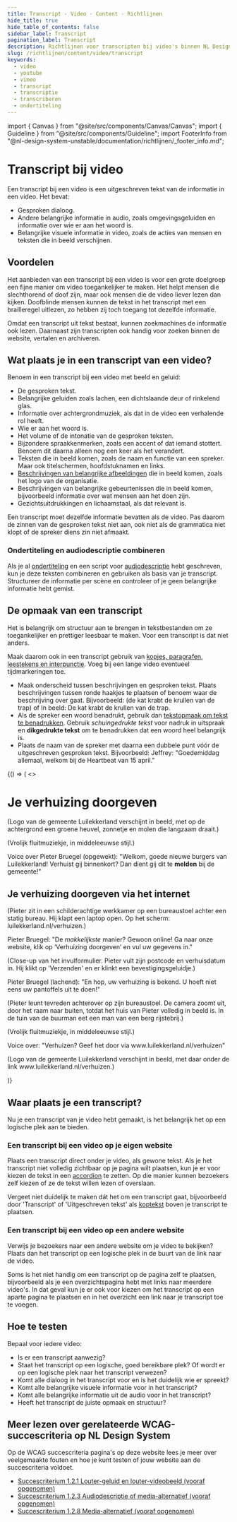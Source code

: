 ```yaml
---
title: Transcript · Video · Content · Richtlijnen
hide_title: true
hide_table_of_contents: false
sidebar_label: Transcript
pagination_label: Transcript
description: Richtlijnen voor transcripten bij video's binnen NL Design System
slug: /richtlijnen/content/video/transcript
keywords:
  - video
  - youtube
  - vimeo
  - transcript
  - transcriptie
  - transcriberen
  - ondertiteling
---
```


<!-- @license CC0-1.0 -->

import { Canvas } from "@site/src/components/Canvas/Canvas";
import { Guideline } from "@site/src/components/Guideline";
import FooterInfo from "@nl-design-system-unstable/documentation/richtlijnen/\_footer_info.md";

# Transcript bij video

Een transcript bij een video is een uitgeschreven tekst van de informatie in een video. Het bevat:

- Gesproken dialoog.
- Andere belangrijke informatie in audio, zoals omgevingsgeluiden en informatie over wie er aan het woord is.
- Belangrijke visuele informatie in video, zoals de acties van mensen en teksten die in beeld verschijnen.

## Voordelen

Het aanbieden van een transcript bij een video is voor een grote doelgroep een fijne manier om video toegankelijker te maken. Het helpt mensen die slechthorend of doof zijn, maar ook mensen die de video liever lezen dan kijken. Doofblinde mensen kunnen de tekst in het transcript met een brailleregel uitlezen, zo hebben zij toch toegang tot dezelfde informatie.

Omdat een transcript uit tekst bestaat, kunnen zoekmachines de informatie ook lezen. Daarnaast zijn transcripten ook handig voor zoeken binnen de website, vertalen en archiveren.

## Wat plaats je in een transcript van een video?

Benoem in een transcript bij een video met beeld en geluid:

- De gesproken tekst.
- Belangrijke geluiden zoals lachen, een dichtslaande deur of rinkelend glas.
- Informatie over achtergrondmuziek, als dat in de video een verhalende rol heeft.
- Wie er aan het woord is.
- Het volume of de intonatie van de gesproken teksten.
- Bijzondere spraakkenmerken, zoals een accent of dat iemand stottert. Benoem dit daarna alleen nog een keer als het verandert.
- Teksten die in beeld komen, zoals de naam en functie van een spreker. Maar ook titelschermen, hoofdstuknamen en links.
- [Beschrijvingen van belangrijke afbeeldingen](/richtlijnen/content/afbeeldingen) die in beeld komen, zoals het logo van de organisatie.
- Beschrijvingen van belangrijke gebeurtenissen die in beeld komen, bijvoorbeeld informatie over wat mensen aan het doen zijn.
- Gezichtsuitdrukkingen en lichaamstaal, als dat relevant is.

Een transcript moet dezelfde informatie bevatten als de video. Pas daarom de zinnen van de gesproken tekst niet aan, ook niet als de grammatica niet klopt of de spreker diens zin niet afmaakt.

### Ondertiteling en audiodescriptie combineren

Als je al [ondertiteling](/richtlijnen/content/video/ondertiteling) en een script voor [audiodescriptie](/richtlijnen/content/video/audiodescriptie) hebt geschreven, kun je deze teksten combineren en gebruiken als basis van je transcript. Structureer de informatie per scène en controleer of je geen belangrijke informatie hebt gemist.

## De opmaak van een transcript

Het is belangrijk om structuur aan te brengen in tekstbestanden om ze toegankelijker en prettiger leesbaar te maken. Voor een transcript is dat niet anders.

Maak daarom ook in een transcript gebruik van [kopjes, paragrafen, leestekens en interpunctie](/richtlijnen/content/tekstopmaak). Voeg bij een lange video eventueel tijdmarkeringen toe.

- Maak onderscheid tussen beschrijvingen en gesproken tekst. Plaats beschrijvingen tussen ronde haakjes te plaatsen of benoem waar de beschrijving over gaat. Bijvoorbeeld: (de kat krabt de krullen van de trap) of In beeld: De kat krabt de krullen van de trap.
- Als de spreker een woord benadrukt, gebruik dan [tekstopmaak om tekst te benadrukken](/richtlijnen/content/tekstopmaak/tekst-benadrukken). Gebruik _schuingedrukte tekst_ voor nadruk in uitspraak en **dikgedrukte tekst** om te benadrukken dat een woord heel belangrijk is.
- Plaats de naam van de spreker met daarna een dubbele punt vóór de uitgeschreven gesproken tekst. Bijvoorbeeld: Jeffrey: "Goedemiddag allemaal, welkom bij de Heartbeat van 15 april."

<Guideline appearance="do" title="Breng structuur aan in je transcript en maak onderscheid tussen gesproken dialoog en beschrijvingen">
  <Canvas language="html">
    {() => (
      <>
     <h1>Je verhuizing doorgeven</h1>
     <p>(Logo van de gemeente Luilekkerland verschijnt in beeld, met op de achtergrond een groene heuvel, zonnetje en molen die langzaam draait.)</p>
     <p>(Vrolijk fluitmuziekje, in middeleeuwse stijl.)</p>
     <p>Voice over Pieter Bruegel (opgewekt): "Welkom, goede nieuwe burgers van Luilekkerland! Verhuist gij binnenkort? Dan dient gij dit te <strong>melden</strong> bij de gemeente!"</p>
     <h2>Je verhuizing doorgeven via het internet</h2>
     <p>(Pieter zit in een schilderachtige werkkamer op een bureaustoel achter een statig bureau. Hij klapt een laptop open. Op het scherm: luilekkerland.nl/verhuizen.)</p>
     <p>Pieter Bruegel: "De <em>makkelijkste</em> manier? Gewoon online! Ga naar onze website, klik op ‘Verhuizing doorgeven’ en vul uw gegevens in."</p>
     <p>(Close-up van het invulformulier. Pieter vult zijn postcode en verhuisdatum in. Hij klikt op 'Verzenden' en er klinkt een bevestigingsgeluidje.)</p>
     <p>Pieter Bruegel (lachend): "En hop, uw verhuizing is bekend. U hoeft niet eens uw pantoffels uit te doen!"</p>
     <p>(Pieter leunt tevreden achterover op zijn bureaustoel. De camera zoomt uit, door het raam naar buiten, totdat het huis van Pieter volledig in beeld is. In de tuin van de buurman eet een man van een berg rijstebrij.)</p>
     <p>(Vrolijk fluitmuziekje, in middeleeuwse stijl.)</p>
     <p>Voice over: "Verhuizen? Geef het door via www.luilekkerland.nl/verhuizen"</p>
     <p>(Logo van de gemeente Luilekkerland verschijnt in beeld, met daar onder de link www.luilekkerland.nl/verhuizen.)</p>
     </>
    )}
  </Canvas>
</Guideline>

## Waar plaats je een transcript?

Nu je een transcript van je video hebt gemaakt, is het belangrijk het op een logische plek aan te bieden.

### Een transcript bij een video op je eigen website

Plaats een transcript direct onder je video, als gewone tekst. Als je het transcript niet volledig zichtbaar op je pagina wilt plaatsen, kun je er voor kiezen de tekst in een [accordion](/accordion) te zetten. Op die manier kunnen bezoekers zelf kiezen of ze de tekst willen lezen of overslaan.

Vergeet niet duidelijk te maken dát het om een transcript gaat, bijvoorbeeld door 'Transcript' of 'Uitgeschreven tekst' als [koptekst](/richtlijnen/content/tekstopmaak/koppen) boven je transcript te plaatsen.

### Een transcript bij een video op een andere website

Verwijs je bezoekers naar een andere website om je video te bekijken? Plaats dan het transcript op een logische plek in de buurt van de link naar de video.

Soms is het niet handig om een transcript op de pagina zelf te plaatsen, bijvoorbeeld als je een overzichtspagina hebt met links naar meerdere video's. In dat geval kun je er ook voor kiezen om het transcript op een aparte pagina te plaatsen en in het overzicht een link naar je transcript toe te voegen.

## Hoe te testen

Bepaal voor iedere video:

- Is er een transcript aanwezig?
- Staat het transcript op een logische, goed bereikbare plek? Of wordt er op een logische plek naar het transcript verwezen?
- Komt alle dialoog in het transcript voor en is het duidelijk wie er spreekt?
- Komt alle belangrijke visuele informatie voor in het transcript?
- Komt alle belangrijke informatie uit de audio voor in het transcript?
- Heeft het transcript de juiste opmaak en structuur?

## Meer lezen over gerelateerde WCAG-succescriteria op NL Design System

Op de WCAG succescriteria pagina's op deze website lees je meer over veelgemaakte fouten en hoe je kunt testen of jouw website aan de succescriteria voldoet.

- [Succescriterium 1.2.1 Louter-geluid en louter-videobeeld (vooraf opgenomen)](/wcag/1.2.1)
- [Succescriterium 1.2.3 Audiodescriptie of media-alternatief (vooraf opgenomen)](/wcag/1.2.3)
- [Succescriterium 1.2.8 Media-alternatief (vooraf opgenomen)](/wcag/1.2.8)

<FooterInfo />
